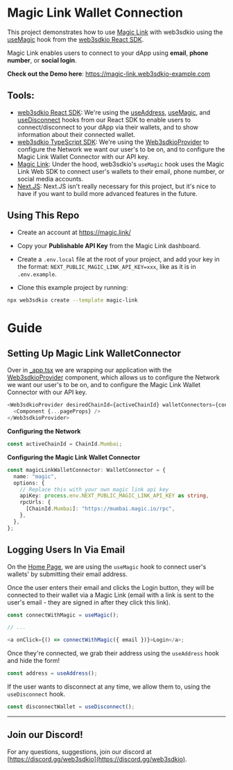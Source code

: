 # Magic Link Wallet Connection

This project demonstrates how to use [Magic Link](https://magic.link/) with web3sdkio using the [useMagic](https://docs.web3sdk.io/react/react.usemagic) hook from the [web3sdkio React SDK](https://docs.web3sdk.io/react).

Magic Link enables users to connect to your dApp using **email**, **phone number**, or **social login**.

**Check out the Demo here**: https://magic-link.web3sdkio-example.com

## Tools:

- [web3sdkio React SDK](https://docs.web3sdk.io/react): We're using the [useAddress](https://docs.web3sdk.io/react/react.useaddress), [useMagic](https://docs.web3sdk.io/react/react.usemagic), and [useDisconnect](https://docs.web3sdk.io/react/react.usedisconnect) hooks from our React SDK to enable users to connect/disconnect to your dApp via their wallets, and to show information about their connected wallet.
- [web3sdkio TypeScript SDK](https://docs.web3sdk.io/typescript): We're using the [Web3sdkioProvider](https://docs.web3sdk.io/react) to configure the Network we want our user's to be on, and to configure the Magic Link Wallet Connector with our API key.
- [Magic Link](https://magic.link/): Under the hood, web3sdkio's `useMagic` hook uses the Magic Link Web SDK to connect user's wallets to their email, phone number, or social media accounts.
- [Next.JS](https://nextjs.org/): Next.JS isn't really necessary for this project, but it's nice to have if you want to build more advanced features in the future.

## Using This Repo

- Create an account at https://magic.link/

- Copy your **Publishable API Key** from the Magic Link dashboard.

- Create a `.env.local` file at the root of your project, and add your key in the format: `NEXT_PUBLIC_MAGIC_LINK_API_KEY=xxx`, like as it is in `.env.example`.

- Clone this example project by running:

```bash
npx web3sdkio create --template magic-link
```

# Guide

## Setting Up Magic Link WalletConnector

Over in [_app.tsx](./pages/_app.tsx) we are wrapping our application with the [Web3sdkioProvider](https://docs.web3sdk.io/react) component, which allows us to configure the Network we want our user's to be on, and to configure the Magic Link Wallet Connector with our API key.

```ts
<Web3sdkioProvider desiredChainId={activeChainId} walletConnectors={connectors}>
  <Component {...pageProps} />
</Web3sdkioProvider>
```

**Configuring the Network**

```ts
const activeChainId = ChainId.Mumbai;
```

**Configuring the Magic Link Wallet Connector**

```ts
const magicLinkWalletConnector: WalletConnector = {
  name: "magic",
  options: {
    // Replace this with your own magic link api key
    apiKey: process.env.NEXT_PUBLIC_MAGIC_LINK_API_KEY as string,
    rpcUrls: {
      [ChainId.Mumbai]: "https://mumbai.magic.io/rpc",
    },
  },
};
```

## Logging Users In Via Email

On the [Home Page](./pages/index.tsx), we are using the `useMagic` hook to connect user's wallets' by submitting their email address.

Once the user enters their email and clicks the Login button, they will be connected to their wallet via a Magic Link (email with a link is sent to the user's email - they are signed in after they click this link).

```ts
const connectWithMagic = useMagic();

// ...

<a onClick={() => connectWithMagic({ email })}>Login</a>;
```

Once they're connected, we grab their address using the `useAddress` hook and hide the form!

```ts
const address = useAddress();
```

If the user wants to disconnect at any time, we allow them to, using the `useDisconnect` hook.

```ts
const disconnectWallet = useDisconnect();
```

---

## Join our Discord!

For any questions, suggestions, join our discord at [https://discord.gg/web3sdkio](https://discord.gg/web3sdkio).
